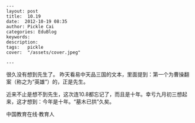 
    ---
    layout: post  
    title:  10.19  
    date:  2012-10-19 08:35  
    author: Pickle Cai  
    categories: EduBlog  
    keywords: 
    description:   
    tags:	pickle   
    cover:  "/assets/cover.jpeg"  

    ---  
    
 很久没有想到先生了。 昨天看易中天品三国的文本，里面提到：第一个为曹操翻案（称之为“英雄”）的，正是先生。

 近来不止是想不到先生，这次连10.8都忘记了，而且是十年。幸亏九月初三想起来，这才想到：今年是十年。“墓木已拱”久矣。		

		    
 中国教育在线·教育人

